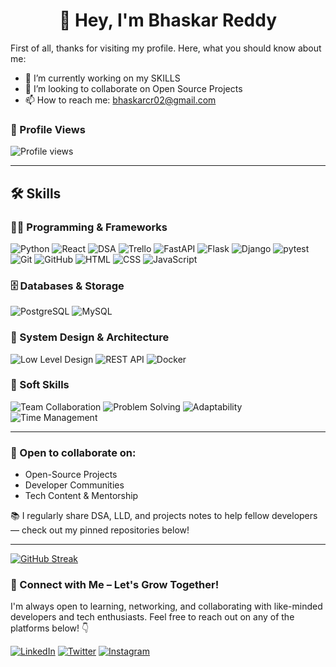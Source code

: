 <h1 align="center">👋 Hey, I'm Bhaskar Reddy </h1>
First of all, thanks for visiting my profile. Here, what you should know about me:
<br>

- 🔭 I’m currently working on my SKILLS
- 👯 I’m looking to collaborate on Open Source Projects
- 📫 How to reach me: bhaskarcr02@gmail.com


### 👀 Profile Views
 ![Profile views](https://komarev.com/ghpvc/?username=Bhaskar-scientist&color=blue)


---
## 🛠️ Skills

### 👨‍💻 Programming & Frameworks
![Python](https://img.shields.io/badge/PYTHON-3776AB?style=for-the-badge&logo=python&logoColor=white)
![React](https://img.shields.io/badge/REACT-61DAFB?style=for-the-badge&logo=react&logoColor=black)
![DSA](https://img.shields.io/badge/DATA%20STRUCTURES%20%26%20ALGORITHMS-FF6F00?style=for-the-badge)
![Trello](https://img.shields.io/badge/TRELLO-0052CC?style=for-the-badge&logo=trello&logoColor=white)
![FastAPI](https://img.shields.io/badge/FASTAPI-009688?style=for-the-badge&logo=fastapi&logoColor=white)
![Flask](https://img.shields.io/badge/FLASK-000000?style=for-the-badge&logo=flask&logoColor=white)
![Django](https://img.shields.io/badge/DJANGO-092E20?style=for-the-badge&logo=django&logoColor=white)
![pytest](https://img.shields.io/badge/PYTEST-0A9EDC?style=for-the-badge&logo=pytest&logoColor=white)
![Git](https://img.shields.io/badge/GIT-F05032?style=for-the-badge&logo=git&logoColor=white)
![GitHub](https://img.shields.io/badge/GITHUB-181717?style=for-the-badge&logo=github&logoColor=white)
![HTML](https://img.shields.io/badge/HTML-E34F26?style=for-the-badge&logo=html5&logoColor=white)
![CSS](https://img.shields.io/badge/CSS-1572B6?style=for-the-badge&logo=css3&logoColor=white)
![JavaScript](https://img.shields.io/badge/JAVASCRIPT-F7DF1E?style=for-the-badge&logo=javascript&logoColor=black)

### 🗄️ Databases & Storage  
![PostgreSQL](https://img.shields.io/badge/POSTGRESQL-4169E1?style=for-the-badge&logo=postgresql&logoColor=white)
![MySQL](https://img.shields.io/badge/MYSQL-4479A1?style=for-the-badge&logo=mysql&logoColor=white)

### 🧩 System Design & Architecture  
![Low Level Design](https://img.shields.io/badge/LOW%20LEVEL%20DESIGN-6A1B9A?style=for-the-badge&logo=codefactor&logoColor=white)
![REST API](https://img.shields.io/badge/REST%20API-FF5722?style=for-the-badge&logo=api&logoColor=white)
![Docker](https://img.shields.io/badge/DOCKER-2496ED?style=for-the-badge&logo=docker&logoColor=white)

### 💼 Soft Skills  
![Team Collaboration](https://img.shields.io/badge/TEAM%20COLLABORATION-4CAF50?style=for-the-badge)
![Problem Solving](https://img.shields.io/badge/PROBLEM%20SOLVING-2196F3?style=for-the-badge)
![Adaptability](https://img.shields.io/badge/ADAPTABILITY-9C27B0?style=for-the-badge)
![Time Management](https://img.shields.io/badge/TIME%20MANAGEMENT-FF9800?style=for-the-badge)


---
### 🤝 Open to collaborate on:
- Open-Source Projects
- Developer Communities
- Tech Content & Mentorship

📚 I regularly share DSA, LLD, and projects notes to help fellow developers — check out my pinned repositories below!

---

<!-- GitHub Streak -->
[![GitHub Streak](https://github-readme-streak-stats.herokuapp.com/?user=Bhaskar-scientist&theme=default)](https://github.com/Bhaskar-scientist)


### 🤝 Connect with Me – Let's Grow Together!

I'm always open to learning, networking, and collaborating with like-minded developers and tech enthusiasts. Feel free to reach out on any of the platforms below! 👇

[![LinkedIn](https://img.shields.io/badge/LinkedIn-0A66C2?style=for-the-badge&logo=linkedin&logoColor=white)](https://www.linkedin.com/in/bhaskar-reddy-challapureddy/)
[![Twitter](https://img.shields.io/badge/Twitter-1DA1F2?style=for-the-badge&logo=twitter&logoColor=white)](https://x.com/ReddyCoder)
[![Instagram](https://img.shields.io/badge/Instagram-E4405F?style=for-the-badge&logo=instagram&logoColor=white)](https://www.instagram.com/ai.developer__/)

<!--[![Discord](https://img.shields.io/badge/Discord-5865F2?style=for-the-badge&logo=discord&logoColor=white)](https://discordapp.com/users/your-user-id) -->
